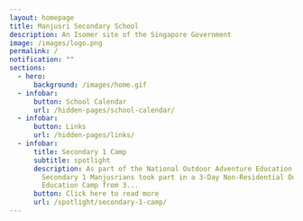 ```yaml
---
layout: homepage
title: Manjusri Secondary School
description: An Isomer site of the Singapore Government
image: /images/logo.png
permalink: /
notification: ""
sections:
  - hero:
      background: /images/home.gif
  - infobar:
      button: School Calendar
      url: /hidden-pages/school-calendar/
  - infobar:
      button: Links
      url: /hidden-pages/links/
  - infobar:
      title: Secondary 1 Camp
      subtitle: spotlight
      description: As part of the National Outdoor Adventure Education Master Plan,
        Secondary 1 Manjusrians took part in a 3-Day Non-Residential Outdoor
        Education Camp from 3...
      button: Click here to read more
      url: /spotlight/secondary-1-camp/
---
```

